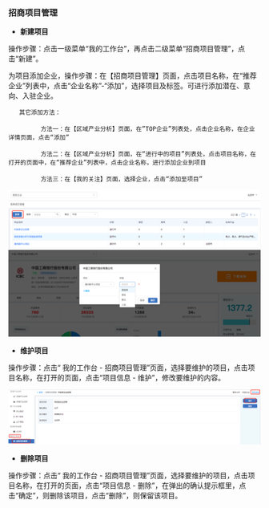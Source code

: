 ### 招商项目管理

* **新建项目**

操作步骤：点击一级菜单“我的工作台”，再点击二级菜单“招商项目管理”，点击“新建”。

为项目添加企业，操作步骤：在【招商项目管理】页面，点击项目名称，在“推荐企业”列表中，点击“企业名称”-“添加”，选择项目及标签。可进行添加潜在、意向、入驻企业。

```
   其它添加方法：

         方法一：在【区域产业分析】页面，在”TOP企业”列表处，点击企业名称，在企业详情页面，点击“添加”

         方法二：在【区域产业分析】页面，在“进行中的项目”列表处，点击项目名称，在打开的页面中，在“推荐企业”列表中，点击企业名称，进行添加企业到项目     

         方法三：在【我的关注】页面，选择企业，点击“添加至项目”
```

![](/assets/xj.png)![](/assets/tjqy.png)

* **维护项目**

操作步骤：点击“ 我的工作台 - 招商项目管理”页面，选择要维护的项目，点击项目名称，在打开的页面，点击“项目信息 - 维护”，修改要维护的内容。

![](/assets/wh.png)

* **删除项目**

操作步骤：点击“ 我的工作台 - 招商项目管理”页面，选择要维护的项目，点击项目名称，在打开的页面，点击“项目信息 - 删除”，在弹出的确认提示框里，点击“确定”，则删除该项目，点击“删除”，则保留该项目。




